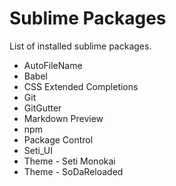 # Sublime Packages

List of installed sublime packages.

 * AutoFileName
 * Babel
 * CSS Extended Completions
 * Git
 * GitGutter
 * Markdown Preview
 * npm
 * Package Control
 * Seti_UI
 * Theme - Seti Monokai
 * Theme - SoDaReloaded